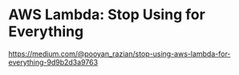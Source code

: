 # AWS Lambda: Stop Using for Everything

https://medium.com/@pooyan_razian/stop-using-aws-lambda-for-everything-9d9b2d3a9763
